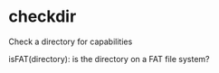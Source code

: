 # checkdir
Check a directory for capabilities


isFAT(directory): is the directory on a FAT file system?
